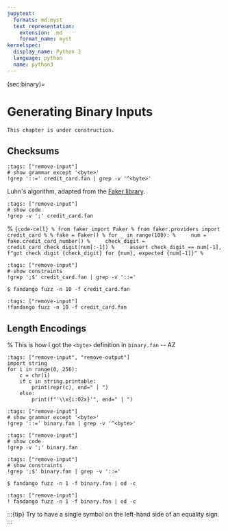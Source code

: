 ```yaml
---
jupytext:
  formats: md:myst
  text_representation:
    extension: .md
    format_name: myst
kernelspec:
  display_name: Python 3
  language: python
  name: python3
---
```


(sec:binary)=
# Generating Binary Inputs

```{error}
This chapter is under construction.
```


## Checksums

```{code-cell}
:tags: ["remove-input"]
# show grammar except '<byte>'
!grep '::=' credit_card.fan | grep -v '^<byte>'
```


Luhn's algorithm, adapted from the [Faker library](https://github.com/joke2k/faker/blob/master/faker/providers/credit_card/__init__.py#L99).

```{code-cell}
:tags: ["remove-input"]
# show code
!grep -v ';' credit_card.fan
```

% ```{code-cell}
% from faker import Faker
% from faker.providers import credit_card
%
% fake = Faker()
% for _ in range(100):
%     num = fake.credit_card_number()
%     check_digit = credit_card_check_digit(num[:-1])
%     assert check_digit == num[-1], f"got check digit {check_digit} for {num}, expected {num[-1]}"
% ```

```{code-cell}
:tags: ["remove-input"]
# show constraints
!grep ';$' credit_card.fan | grep -v '::='
```

```shell
$ fandango fuzz -n 10 -f credit_card.fan
```

```{code-cell}
:tags: ["remove-input"]
!fandango fuzz -n 10 -f credit_card.fan
```


## Length Encodings

% This is how I got the `<byte>` definition in `binary.fan` -- AZ
```{code-cell}
:tags: ["remove-input", "remove-output"]
import string
for i in range(0, 256):
    c = chr(i)
    if c in string.printable:
        print(repr(c), end=" | ")
    else:
        print(f"'\\x{i:02x}'", end=" | ")
```

```{code-cell}
:tags: ["remove-input"]
# show grammar except '<byte>'
!grep '::=' binary.fan | grep -v '^<byte>'
```

```{code-cell}
:tags: ["remove-input"]
# show code
!grep -v ';' binary.fan
```

```{code-cell}
:tags: ["remove-input"]
# show constraints
!grep ';$' binary.fan | grep -v '::='
```

```shell
$ fandango fuzz -n 1 -f binary.fan | od -c
```

```{code-cell}
:tags: ["remove-input"]
! fandango fuzz -n 1 -f binary.fan | od -c
```

:::{tip}
Try to have a single symbol on the left-hand side of an equality sign.
:::
